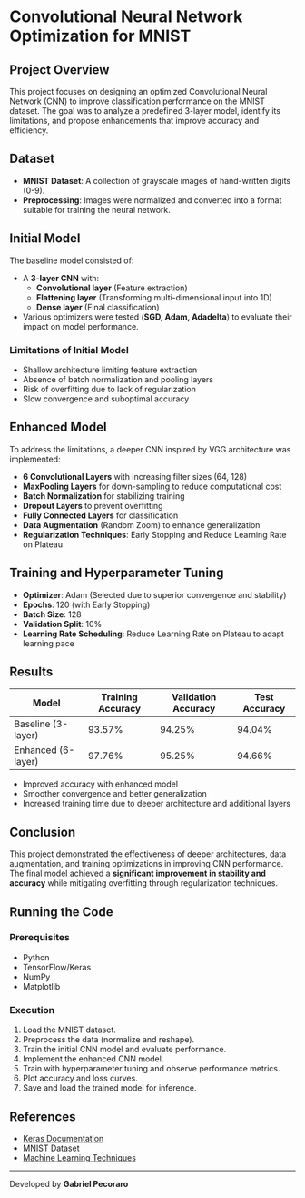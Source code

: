 # Convolutional Neural Network Optimization for MNIST

## Project Overview
This project focuses on designing an optimized Convolutional Neural Network (CNN) to improve classification performance on the MNIST dataset. The goal was to analyze a predefined 3-layer model, identify its limitations, and propose enhancements that improve accuracy and efficiency.

## Dataset
- **MNIST Dataset**: A collection of grayscale images of hand-written digits (0-9).
- **Preprocessing**: Images were normalized and converted into a format suitable for training the neural network.

## Initial Model
The baseline model consisted of:
- A **3-layer CNN** with:
  - **Convolutional layer** (Feature extraction)
  - **Flattening layer** (Transforming multi-dimensional input into 1D)
  - **Dense layer** (Final classification)
- Various optimizers were tested (**SGD, Adam, Adadelta**) to evaluate their impact on model performance.

### Limitations of Initial Model
- Shallow architecture limiting feature extraction
- Absence of batch normalization and pooling layers
- Risk of overfitting due to lack of regularization
- Slow convergence and suboptimal accuracy

## Enhanced Model
To address the limitations, a deeper CNN inspired by VGG architecture was implemented:
- **6 Convolutional Layers** with increasing filter sizes (64, 128)
- **MaxPooling Layers** for down-sampling to reduce computational cost
- **Batch Normalization** for stabilizing training
- **Dropout Layers** to prevent overfitting
- **Fully Connected Layers** for classification
- **Data Augmentation** (Random Zoom) to enhance generalization
- **Regularization Techniques**: Early Stopping and Reduce Learning Rate on Plateau

## Training and Hyperparameter Tuning
- **Optimizer**: Adam (Selected due to superior convergence and stability)
- **Epochs**: 120 (with Early Stopping)
- **Batch Size**: 128
- **Validation Split**: 10%
- **Learning Rate Scheduling**: Reduce Learning Rate on Plateau to adapt learning pace

## Results
| Model | Training Accuracy | Validation Accuracy | Test Accuracy |
|--------|------------------|---------------------|--------------|
| Baseline (3-layer) | 93.57% | 94.25% | 94.04% |
| Enhanced (6-layer) | 97.76% | 95.25% | 94.66% |

- Improved accuracy with enhanced model
- Smoother convergence and better generalization
- Increased training time due to deeper architecture and additional layers

## Conclusion
This project demonstrated the effectiveness of deeper architectures, data augmentation, and training optimizations in improving CNN performance. The final model achieved a **significant improvement in stability and accuracy** while mitigating overfitting through regularization techniques.

## Running the Code
### Prerequisites
- Python
- TensorFlow/Keras
- NumPy
- Matplotlib

### Execution
1. Load the MNIST dataset.
2. Preprocess the data (normalize and reshape).
3. Train the initial CNN model and evaluate performance.
4. Implement the enhanced CNN model.
5. Train with hyperparameter tuning and observe performance metrics.
6. Plot accuracy and loss curves.
7. Save and load the trained model for inference.

## References
- [Keras Documentation](https://keras.io)
- [MNIST Dataset](http://yann.lecun.com/exdb/mnist/)
- [Machine Learning Techniques](https://machinecurve.com)

---
Developed by **Gabriel Pecoraro**


